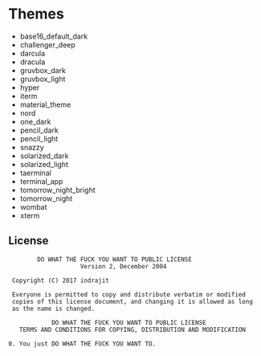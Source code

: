 # Themes

- base16_default_dark
- challenger_deep
- darcula
- dracula
- gruvbox_dark
- gruvbox_light
- hyper
- iterm
- material_theme
- nord
- one_dark
- pencil_dark
- pencil_light
- snazzy
- solarized_dark
- solarized_light
- taerminal
- terminal_app
- tomorrow_night_bright
- tomorrow_night
- wombat
- xterm

## License

```
        DO WHAT THE FUCK YOU WANT TO PUBLIC LICENSE
                    Version 2, December 2004

 Copyright (C) 2017 indrajit

 Everyone is permitted to copy and distribute verbatim or modified
 copies of this license document, and changing it is allowed as long
 as the name is changed.

            DO WHAT THE FUCK YOU WANT TO PUBLIC LICENSE
   TERMS AND CONDITIONS FOR COPYING, DISTRIBUTION AND MODIFICATION

0. You just DO WHAT THE FUCK YOU WANT TO.
```

